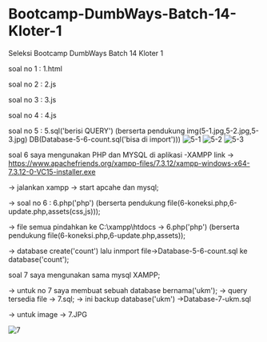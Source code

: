 # Bootcamp-DumbWays-Batch-14-Kloter-1

Seleksi Bootcamp DumbWays Batch 14 Kloter 1

soal no 1 : 1.html

soal no 2 : 2.js

soal no 3 : 3.js

soal no 4 : 4.js

soal no 5 : 5.sql('berisi QUERY') (berserta pendukung img(5-1.jpg,5-2.jpg,5-3.jpg) DB(Database-5-6-count.sql('bisa di import')))
![5-1](https://user-images.githubusercontent.com/51067047/71308470-a778dc00-242f-11ea-9ff2-cbf56cddec64.JPG)
![5-2](https://user-images.githubusercontent.com/51067047/71308471-a8117280-242f-11ea-8314-788363614d8b.JPG)
![5-3](https://user-images.githubusercontent.com/51067047/71308472-a8117280-242f-11ea-9a7d-969558122f0c.JPG)


soal 6 saya mengunakan PHP dan MYSQL di aplikasi
-XAMPP link -> https://www.apachefriends.org/xampp-files/7.3.12/xampp-windows-x64-7.3.12-0-VC15-installer.exe

-> jalankan xampp -> start apcahe dan mysql;

-> soal no 6 : 6.php('php') (berserta pendukung file(6-koneksi.php,6-update.php,assets(css,js)));

-> file semua pindahkan ke C:\xampp\htdocs -> 6.php('php') (berserta pendukung file(6-koneksi.php,6-update.php,assets));

-> database create('count') lalu inmport file->Database-5-6-count.sql ke database('count');

soal 7 saya mengunakan sama mysql XAMPP;

-> untuk no 7 saya membuat sebuah database bernama('ukm');
-> query tersedia file -> 7.sql;
-> ini backup database('ukm') ->Database-7-ukm.sql

-> untuk image -> 7.JPG

![7](https://user-images.githubusercontent.com/51067047/71308473-a8117280-242f-11ea-9130-e23df3f5a14f.JPG)

